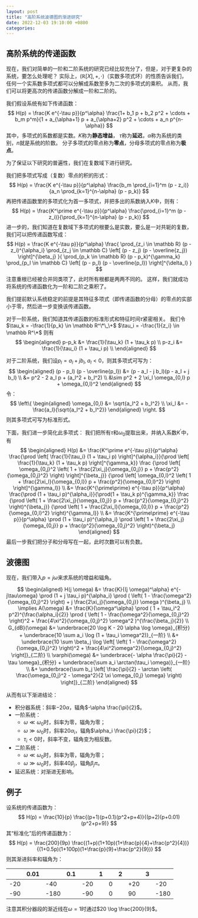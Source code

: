 ```yaml
---
layout: post
title: "高阶系统波德图的渐进研究"
date: 2022-12-03 19:10:00 +0800
categories:
---
```


## 高阶系统的传递函数

现在，我们对简单的一阶和二阶系统的研究已经比较充分了，但是，对于更复杂的系统，要怎么处理呢？
实际上，$(\mathbb R [X], +, \cdot)$（实数多项式环）的性质告诉我们，任何一个实系数多项式都可以分解成系数至多为二次的多项式的乘积。
从而，我们可以将更高次的传递函数分解成一阶和二阶的。

我们假设系统有如下传递函数：
$$
H(p) = \frac{K e^{-\tau p}}{p^\alpha}
\frac{1+ b_1 p + b_2 p^2 + \cdots + b_m p^m}{1 + a_{\alpha+1} p + a_{\alpha+2} p^2 + \cdots + a_n p^{n-\alpha}}
$$
其中，多项式的系数都是实数。$K$称为**静态增益**， $\tau$称为**延迟**，$\alpha$称为系统的类别，$n$就是系统的阶数。
分子多项式的零点称为**零点**，分母多项式的零点称为**极点**。

为了保证以下研究的普遍性，我们在复数域下进行研究。

我们把多项式写成（复数）零点的积的形式：
$$
H(p) = \frac{K e^{-\tau p}}{p^\alpha}
\frac{b_m \prod_{i=1}^m (p - z_i)}{a_n \prod_{k=1}^{n-\alpha} (p - p_k)}
$$
再把传递函数里的多项式化为首一多项式，并把多出的系数纳入$K$中，则有：
$$
H(p) = \frac{K^\prime e^{-\tau p}}{p^\alpha}
\frac{\prod_{i=1}^m (p - z_i)}{\prod_{k=1}^{n-\alpha} (p - p_k)}
$$
进一步的，我们知道在复数域下多项式的根要么是实数，要么是一对共轭的复数，我们可以把传递函数写成：
$$
H(p) = \frac{K e^{-\tau p}}{p^\alpha} 
\frac{
\prod_{z_i \in \mathbb R} (p - z_i)^{\alpha_i}
\prod_{z_j \in \mathbb C} \left[ (p - z_j) (p - \overline{z_j}) \right]^{\beta_j}
}{
\prod_{p_k \in \mathbb R} (p - p_k)^{\gamma_k}
\prod_{p_l \in \mathbb C} \left[ (p - p_l) (p - \overline{p_l}) \right]^{\delta_l}
}
$$
注意重根已经被合并同类项了，此时所有根都是两两不同的。
这样，我们就成功将系统的传递函数化为一阶和二阶之乘积了。

我们提前默认系统稳定的前提是其特征多项式（即传递函数的分母）的零点的实部小于零，然后进一步变换该传递函数。

对于一阶系统，我们知道其传递函数的标准形式和特征时间$\tau$紧密相关。
我们令
$\tau_k = -\frac{1}{p_k} \in \mathbb R^\*\_\+$
$\tau_i = -\frac{1}{z_i} \in \mathbb R^\*$
则有
$$
\begin{aligned}
p-p_k &= \frac{1}{\tau_k} (1 + \tau_k p) \\
p-z_i &= \frac{1}{\tau_i} (1 + \tau_i p) \\
\end{aligned}
$$

对于二阶系统，我们设$p_l = a_l + j b_l, \; a_l < 0$，则其多项式可写为：
$$
\begin{aligned}
(p - p_l) (p - \overline{p_l})
&= (p - a_l - j b_l)(p - a_l + j b_l) \\
&= p^2 - 2 a_l p + (a_l^2 + b_l^2) \\
&\sim p^2 + 2 \xi_l \omega_{0,l} p + \omega_{0,l}^2
\end{aligned}
$$
令：
$$
\left\{
\begin{aligned}
\omega_{0,l} &= \sqrt{a_l^2 + b_l^2} \\
\xi_l &= - \frac{a_l}{\sqrt{a_l^2 + b_l^2}}
\end{aligned}
\right.
$$
则其多项式可写为标准形式。

下面，我们进一步简化此多项式：
我们把所有$\tau$和$\omega_0$提取出来，并纳入系数$K^\prime$中，有
$$
\begin{aligned}
H(p) 
&= \frac{K^\prime e^{-\tau p}}{p^\alpha} 
\frac{\prod \left[ \frac{1}{\tau_i} (1 + \tau_i p) \right]^{\alpha_i}}{\prod \left[ \frac{1}{\tau_k} (1 + \tau_k p) \right]^{\gamma_k}}
\frac
{\prod \left[ \omega_{0,j}^2 \left( 1 + \frac{2\xi_j}{\omega_{0,j}} p + \frac{p^2}{\omega_{0,j}^2} \right) \right]^{\beta_j}}
{\prod \left[ \omega_{0,l}^2 \left( 1 + \frac{2\xi_l}{\omega_{0,l}} p + \frac{p^2}{\omega_{0,l}^2} \right) \right]^{\gamma_l}} \\
&= \frac{K^{\prime\prime} e^{-\tau p}}{p^\alpha} 
\frac{\prod (1 + \tau_i p)^{\alpha_i}}{\prod(1 + \tau_k p)^{\gamma_k}}
\frac
{\prod \left( 1 + \frac{2\xi_j}{\omega_{0,j}} p + \frac{p^2}{\omega_{0,j}^2} \right)^{\beta_j}}
{\prod \left( 1 + \frac{2\xi_l}{\omega_{0,l}} p + \frac{p^2}{\omega_{0,l}^2} \right)^{\gamma_l}} \\
&= \frac{K^{\prime\prime} e^{-\tau p}}{p^\alpha} 
\prod (1 + \tau_i p)^{\alpha_i}
\prod \left( 1 + \frac{2\xi_j}{\omega_{0,j}} p + \frac{p^2}{\omega_{0,j}^2} \right)^{\beta_j}
\end{aligned}
$$
最后一步我们把分子和分母写在一起，此时次数可以有负数。

## 波德图

现在，我们带入$p = j \omega$来求系统的增益和辐角。

$$
\begin{aligned}
H(j \omega) &= 
\frac{K}{(j \omega)^\alpha} e^{-j\tau\omega} 
\prod (1 + j \tau_i p)^{\alpha_i} \prod ( \left( 1 - \frac{\omega^2}{\omega_{0,j}^2} \right) + j \frac{2\xi_j}{\omega_{0,j}} \omega )^{\beta_j} \\
\implies
A(\omega) &= \frac{K}{\omega^\alpha} \prod ( 1 + \tau_i^2 p^2)^{\frac{\alpha_i}{2}} \prod ( \left( 1 - \frac{\omega^2}{\omega_{0,j}^2} \right)^2 + \frac{4\xi^2}{\omega_{0,j}^2} \omega^2 )^{\frac{\beta_j}{2}} \\
G_{dB}(\omega) &= 
\underbrace{20 \log K - 20 \alpha \log \omega}_{积分} + 
\underbrace{10 \sum a_i \log (1 + \tau_i \omega^2)}_{一阶} \\ &+ 
\underbrace{10 \sum \beta_j \log \left[ \left( 1 - \frac{\omega^2}{\omega_{0,j}^2} \right)^2 + \frac{4\xi^2\omega^2}{\omega_{0,j}^2} \right]}_{二阶} \\
\varphi(\omega) &= 
\underbrace{- \alpha \frac{\pi}{2} - \tau \omega}_{积分} +
\underbrace{\sum a_i \arctan(\tau_i \omega)}_{一阶}  \\  &+
\underbrace{\sum b_j \left[ \frac{\pi}{2} - \arctan \left( \frac{\omega_{0,j}^2 - \omega^2}{2 \xi \omega_{0,j} \omega} \right) \right]}_{二阶}
\end{aligned}
$$

从而有以下渐进结论：

- 积分器系统：斜率$-20 \alpha$，辐角$-\alpha \frac{\pi}{2}$。
- 一阶系统：
  + $\omega \ll \omega_0$时，斜率为零，辐角为零；
  + $\omega \gg \omega_0$时，斜率$20 \alpha_i$，辐角$\alpha_i \frac{\pi}{2}$；
  + $\tau_i < 0$时，斜率不变，辐角变为相反数。
- 二阶系统：
  + $\omega \ll \omega_0$时，斜率为零，辐角为零；
  + $\omega \gg \omega_0$时，斜率$40 \beta_j$，辐角$\beta_j \pi$。
- 延迟系统：对渐进无影响。

## 例子

设系统的传递函数为：
$$
H(p) = \frac{10}{p} \frac{(p+1)(p+0.1)(p^2+p+4)}{(p+2)(p+0.01)(p^2+p+9)}
$$
其“标准化”后的传递函数为：
$$
H(p) = \frac{200}{9p} \frac{(1+p)(1+10p)(1+\frac{p}{4}+\frac{p^2}{4})}{(1+0.5p)(1+100p)(1+\frac{p}{9}+\frac{p^2}{9})}
$$
则其渐进斜率和辐角为：

| |0.01| |0.1| |1| |2| |3| |
|---|---|---|---|---|---|---|---|---|---|---|
|-20||-40||-20||0||+20||-20|
|-90||-180||-90||0||90||-180|

注意其积分器段的渐近线在$\omega = 1$时通过$20 \log \frac{200}{9}$。
